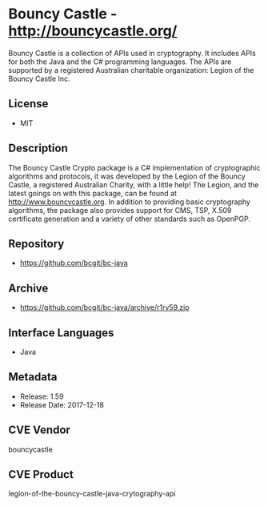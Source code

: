 # Bouncy Castle - http://bouncycastle.org/
Bouncy Castle is a collection of APIs used in cryptography. It includes APIs for both the Java and the C# programming languages. The APIs are supported by a registered Australian charitable organization: Legion of the Bouncy Castle Inc.

## License
- MIT

## Description
The Bouncy Castle Crypto package is a C# implementation of cryptographic algorithms and protocols, it was developed by the Legion of the Bouncy Castle, a registered Australian Charity, with a little help! The Legion, and the latest goings on with this package, can be found at http://www.bouncycastle.org. In addition to providing basic cryptography algorithms, the package also provides support for CMS, TSP, X.509 certificate generation and a variety of other standards such as OpenPGP.

## Repository
- https://github.com/bcgit/bc-java

## Archive
- https://github.com/bcgit/bc-java/archive/r1rv59.zip

## Interface Languages
- Java

## Metadata
- Release: 1.59
- Release Date: 2017-12-18

## CVE Vendor
bouncycastle

## CVE Product
legion-of-the-bouncy-castle-java-crytography-api
